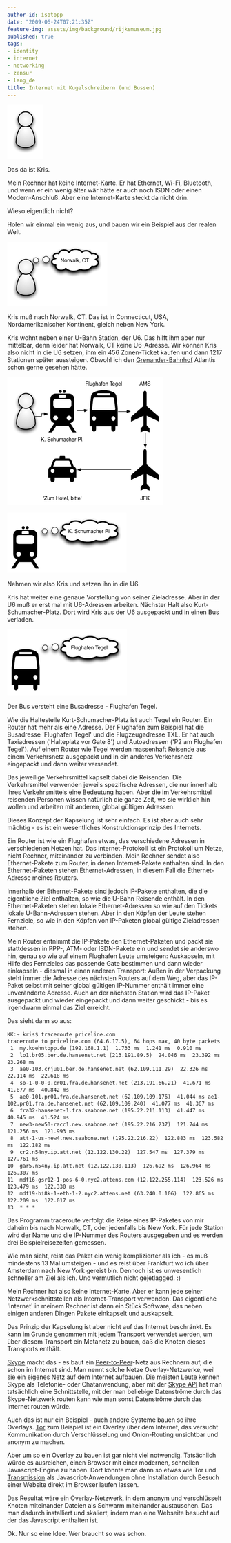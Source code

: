 ```yaml
---
author-id: isotopp
date: "2009-06-24T07:21:35Z"
feature-img: assets/img/background/rijksmuseum.jpg
published: true
tags:
- identity
- internet
- networking
- zensur
- lang_de
title: Internet mit Kugelschreibern (und Bussen)
---
```

![](/uploads/kris-symbol.png)

Das da ist Kris.

Mein Rechner hat keine Internet-Karte. Er hat Ethernet, Wi-Fi, Bluetooth, und
wenn er ein wenig älter wär hätte er auch noch ISDN oder einen
Modem-Anschluß. Aber eine Internet-Karte steckt da nicht drin.

Wieso eigentlich nicht?

Holen wir einmal ein wenig aus, und bauen wir ein Beispiel aus der realen
Welt.

![](/uploads/kris-symbol-mit-zieladresse.png)

Kris muß nach Norwalk, CT. Das ist in Connecticut, USA, Nordamerikanischer
Kontinent, gleich neben New York.

Kris wohnt neben einer U-Bahn Station, der U6. Das hilft ihm aber nur
mittelbar, denn leider hat Norwalk, CT keine U6-Adresse. Wir können Kris
also nicht in die U6 setzen, ihm ein 456 Zonen-Ticket kaufen und dann 1217
Stationen später aussteigen. Obwohl ich den
[Grenander-Bahnhof](http://de.wikipedia.org/wiki/Alfred_Grenander) Atlantis
schon gerne gesehen hätte.

![](/uploads/kris-route.png)

![](/uploads/ubahn-mit-zieladresse.png)

Nehmen wir also Kris und setzen ihn in die U6.

Kris hat weiter eine genaue Vorstellung von seiner Zieladresse. Aber in der
U6 muß er erst mal mit U6-Adressen arbeiten. Nächster Halt also
Kurt-Schumacher-Platz. Dort wird Kris aus der U6 ausgepackt und in einen Bus
verladen.

![](/uploads/bus-mit-zieladresse.png)

Der Bus versteht eine Busadresse - Flughafen Tegel.

Wie die Haltestelle Kurt-Schumacher-Platz ist auch Tegel ein Router. Ein
Router hat mehr als eine Adresse. Der Flughafen zum Beispiel hat die
Busadresse 'Flughafen Tegel' und die Flugzeugadresse TXL. Er hat auch
Taxiadressen ('Halteplatz vor Gate 8') und Autoadressen ('P2 am Flughafen
Tegel'). Auf einem Router wie Tegel werden massenhaft Reisende aus einem
Verkehrsnetz ausgepackt und in ein anderes Verkehrsnetz eingepackt und dann
weiter versendet.

Das jeweilige Verkehrsmittel kapselt dabei die Reisenden. Die Verkehrsmittel
verwenden jeweils spezifische Adressen, die nur innerhalb ihres
Verkehrsmittels eine Bedeutung haben. Aber die im Verkehrsmittel reisenden
Personen wissen natürlich die ganze Zeit, wo sie wirklich hin wollen und
arbeiten mit anderen, global gültigen Adressen.

Dieses Konzept der Kapselung ist sehr einfach. Es ist aber auch sehr mächtig - 
es ist ein wesentliches Konstruktionsprinzip des Internets.

Ein Router ist wie ein Flughafen etwas, das verschiedene Adressen in
verschiedenen Netzen hat. Das Internet-Protokoll ist ein Protokoll um Netze,
nicht Rechner, miteinander zu verbinden. Mein Rechner sendet also
Ethernet-Pakete zum Router, in denen Internet-Pakete enthalten sind. In den
Ethernet-Paketen stehen Ethernet-Adressen, in diesem Fall die
Ethernet-Adresse meines Routers.

Innerhalb der Ethernet-Pakete sind jedoch IP-Pakete enthalten, die die
eigentliche Ziel enthalten, so wie die U-Bahn Reisende enthält. In den
Ethernet-Paketen stehen lokale Ethernet-Adressen so wie auf den Tickets
lokale U-Bahn-Adressen stehen. Aber in den Köpfen der Leute stehen
Fernziele, so wie in den Köpfen von IP-Paketen global gültige Zieladressen
stehen.

Mein Router entnimmt die IP-Pakete den Ethernet-Paketen und packt sie
stattdessen in PPP-, ATM- oder ISDN-Pakete ein und sendet sie anderswo hin,
genau so wie auf einem Flughafen Leute umsteigen: Auskapseln, mit Hilfe des
Fernzieles das passende Gate bestimmen und dann wieder einkapseln - diesmal
in einen anderen Transport: Außen in der Verpackung steht immer die Adresse
des nächsten Routers auf dem Weg, aber das IP-Paket selbst mit seiner global
gültigen IP-Nummer enthält immer eine unveränderte Adresse. Auch an der
nächsten Station wird das IP-Paket ausgepackt und wieder eingepackt und dann
weiter geschickt - bis es irgendwann einmal das Ziel erreicht.

Das sieht dann so aus: 

```console
KK:~ kris$ traceroute priceline.com
traceroute to priceline.com (64.6.17.5), 64 hops max, 40 byte packets
 1  my.koehntopp.de (192.168.1.1)  1.733 ms  1.241 ms  0.910 ms
 2  lo1.br05.ber.de.hansenet.net (213.191.89.5)  24.046 ms  23.392 ms  23.268 ms
 3  ae0-103.crju01.ber.de.hansenet.net (62.109.111.29)  22.326 ms  22.114 ms  22.618 ms
 4  so-1-0-0-0.cr01.fra.de.hansenet.net (213.191.66.21)  41.671 ms  41.877 ms  40.842 ms
 5  ae0-101.pr01.fra.de.hansenet.net (62.109.109.176)  41.044 ms ae1-102.pr01.fra.de.hansenet.net (62.109.109.240)  41.077 ms  41.367 ms
 6  fra32-hansenet-1.fra.seabone.net (195.22.211.113)  41.447 ms  40.945 ms  41.524 ms
 7  new3-new50-racc1.new.seabone.net (195.22.216.237)  121.744 ms  121.256 ms  121.993 ms
 8  att-1-us-new4.new.seabone.net (195.22.216.22)  122.883 ms  123.582 ms  122.182 ms
 9  cr2.n54ny.ip.att.net (12.122.130.22)  127.547 ms  127.379 ms  127.761 ms
10  gar5.n54ny.ip.att.net (12.122.130.113)  126.692 ms  126.964 ms  126.307 ms
11  mdf16-gsr12-1-pos-6-0.nyc2.attens.com (12.122.255.114)  123.526 ms  123.479 ms  122.330 ms
12  mdf19-bi8k-1-eth-1-2.nyc2.attens.net (63.240.0.106)  122.865 ms  122.209 ms  122.017 ms
13  * * *
```

Das Programm traceroute verfolgt die Reise eines IP-Paketes von mir daheim
bis nach Norwalk, CT, oder jedenfalls bis New York. Für jede Station wird
der Name und die IP-Nummer des Routers ausgegeben und es werden drei
Beispielreisezeiten gemessen.

Wie man sieht, reist das Paket ein wenig komplizierter als ich - es muß
mindestens 13 Mal umsteigen - und es reist über Frankfurt wo ich über
Amsterdam nach New York gereist bin. Dennoch ist es unwesentlich schneller
am Ziel als ich. Und vermutlich nicht gejetlagged. :)

Mein Rechner hat also keine Internet-Karte. Aber er kann jede seiner
Netzwerkschnittstellen als Internet-Transport verwenden. Das eigentliche
'Internet' in meinem Rechner ist dann ein Stück Software, das neben einigen
anderen Dingen Pakete einkapselt und auskapselt.

Das Prinzip der Kapselung ist aber nicht auf das Internet beschränkt. Es
kann im Grunde genommen mit jedem Transport verwendet werden, um über diesem
Transport ein Metanetz zu bauen, daß die Knoten dieses Transports enthält.

[Skype](http://en.wikipedia.org/wiki/Skype) macht das - es baut ein 
[Peer-to-Peer](http://en.wikipedia.org/wiki/Peer-to-peer)-Netz aus Rechnern
auf, die schon im Internet sind. Man nennt solche Netze Overlay-Netzwerke,
weil sie ein eigenes Netz auf dem Internet aufbauen. Die meisten Leute
kennen Skype als Telefonie- oder Chatanwendung, aber mit der
[Skype API](https://developer.skype.com/Docs/ApiDoc/src#Overview) hat man
tatsächlich eine Schnittstelle, mit der man beliebige Datenströme durch das
Skype-Netzwerk routen kann wie man sonst Datenströme durch das Internet
routen würde.

Auch das ist nur ein Beispiel - auch andere Systeme bauen so ihre Overlays. 
[Tor](http://en.wikipedia.org/wiki/Tor_(anonymity_network)) zum Beispiel ist
ein Overlay über dem Internet, das versucht Kommunikation durch
Verschlüsselung und Onion-Routing unsichtbar und anonym zu machen.

Aber um so ein Overlay zu bauen ist gar nicht viel notwendig. Tatsächlich
würde es ausreichen, einen Browser mit einer modernen, schnellen
Javascript-Engine zu haben. Dort könnte man dann so etwas wie Tor und
[Transmission](http://en.wikipedia.org/wiki/Transmission_(BitTorrent_client))
als Javascript-Anwendungen ohne Installation durch Besuch einer Website
direkt im Browser laufen lassen.

Das Resultat wäre ein Overlay-Netzwerk, in dem anonym und verschlüsselt
Knoten miteinander Dateien als Schwarm miteinander austauschen. Das man
dadurch installiert und skaliert, indem man eine Webseite besucht auf der
das Javascript enthalten ist.

Ok. Nur so eine Idee. Wer braucht so was schon.
